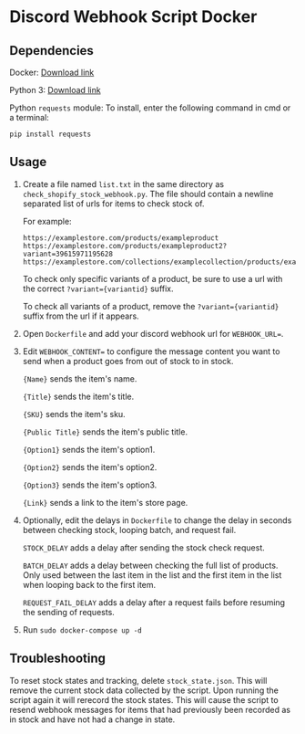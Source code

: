 # Discord Webhook Script Docker

## Dependencies

Docker: [Download link](https://www.docker.com/)

Python 3: [Download link](https://www.python.org/downloads/)

Python `requests` module: To install, enter the following command in cmd or a terminal:

```
pip install requests
```

## Usage

1. Create a file named `list.txt` in the same directory as `check_shopify_stock_webhook.py`. The file should contain a newline separated list of urls for items to check stock of. 

    For example: 
    ```
    https://examplestore.com/products/exampleproduct
    https://examplestore.com/products/exampleproduct2?variant=39615971195628
    https://examplestore.com/collections/examplecollection/products/exampleproduct3
    ```

    To check only specific variants of a product, be sure to use a url with the correct `?variant={variantid}` suffix. 
    
    To check all variants of a product, remove the `?variant={variantid}` suffix from the url if it appears.

2. Open `Dockerfile` and add your discord webhook url for `WEBHOOK_URL=`.

3. Edit `WEBHOOK_CONTENT=` to configure the message content you want to send when a product goes from out of stock to in stock.

    `{Name}` sends the item's name.

    `{Title}` sends the item's title.

    `{SKU}` sends the item's sku.

    `{Public Title}` sends the item's public title.

    `{Option1}` sends the item's option1.

    `{Option2}` sends the item's option2.

    `{Option3}` sends the item's option3.

    `{Link}` sends a link to the item's store page.

4. Optionally, edit the delays in `Dockerfile` to change the delay in seconds between checking stock, looping batch, and request fail.

    `STOCK_DELAY` adds a delay after sending the stock check request.

    `BATCH_DELAY` adds a delay between checking the full list of products. Only used between the last item in the list and the first item in the list when looping back to the first item.

    `REQUEST_FAIL_DELAY` adds a delay after a request fails before resuming the sending of requests.

5. Run `sudo docker-compose up -d`

## Troubleshooting

To reset stock states and tracking, delete `stock_state.json`. This will remove the current stock data collected by the script. Upon running the script again it will rerecord the stock states. This will cause the script to resend webhook messages for items that had previously been recorded as in stock and have not had a change in state.